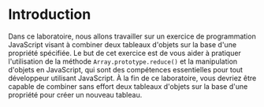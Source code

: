 # Introduction

Dans ce laboratoire, nous allons travailler sur un exercice de programmation JavaScript visant à combiner deux tableaux d'objets sur la base d'une propriété spécifiée. Le but de cet exercice est de vous aider à pratiquer l'utilisation de la méthode `Array.prototype.reduce()` et la manipulation d'objets en JavaScript, qui sont des compétences essentielles pour tout développeur utilisant JavaScript. À la fin de ce laboratoire, vous devriez être capable de combiner sans effort deux tableaux d'objets sur la base d'une propriété pour créer un nouveau tableau.
